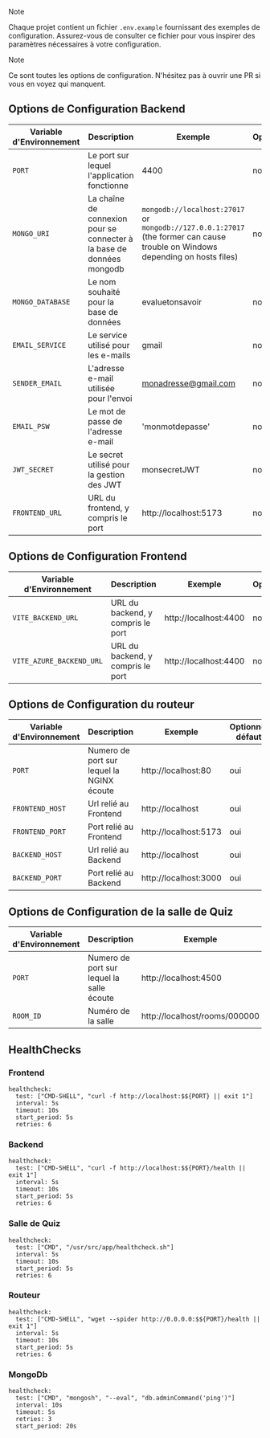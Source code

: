 > [!NOTE]
> Chaque projet contient un fichier `.env.example` fournissant des exemples de configuration. Assurez-vous de consulter ce fichier pour vous inspirer des paramètres nécessaires à votre configuration.

> [!NOTE]
> Ce sont toutes les options de configuration. N'hésitez pas à ouvrir une PR si vous en voyez qui manquent.

## Options de Configuration Backend

| Variable d'Environnement | Description | Exemple | Optionnel |
|---|---|---|---|
| `PORT` | Le port sur lequel l'application fonctionne | 4400 | non|
| `MONGO_URI` | La chaîne de connexion pour se connecter à la base de données mongodb | `mongodb://localhost:27017` or `mongodb://127.0.0.1:27017` (the former can cause trouble on Windows depending on hosts files) | non|
| `MONGO_DATABASE` | Le nom souhaité pour la base de données | evaluetonsavoir | non|
| `EMAIL_SERVICE` | Le service utilisé pour les e-mails | gmail | non|
| `SENDER_EMAIL` | L'adresse e-mail utilisée pour l'envoi | monadresse@gmail.com | non|
| `EMAIL_PSW` | Le mot de passe de l'adresse e-mail | 'monmotdepasse' | non|
| `JWT_SECRET` | Le secret utilisé pour la gestion des JWT | monsecretJWT | non|
| `FRONTEND_URL` | URL du frontend, y compris le port | http://localhost:5173 | non|

## Options de Configuration Frontend

| Variable d'Environnement | Description | Exemple | Optionnel |
|---|---|---|---|
| `VITE_BACKEND_URL` | URL du backend, y compris le port | http://localhost:4400 | non|
| `VITE_AZURE_BACKEND_URL` | URL du backend, y compris le port | http://localhost:4400 | non|

## Options de Configuration du routeur
| Variable d'Environnement | Description | Exemple | Optionnel défaut |
|---|---|---|---|
| `PORT` | Numero de port sur lequel la NGINX écoute | http://localhost:80 | oui|
| `FRONTEND_HOST` | Url relié au Frontend | http://localhost |oui
| `FRONTEND_PORT` | Port relié au Frontend | http://localhost:5173 | oui|
| `BACKEND_HOST` | Url relié au  Backend | http://localhost |oui
| `BACKEND_PORT` | Port relié au Backend | http://localhost:3000 | oui|

## Options de Configuration de la salle de Quiz
| Variable d'Environnement | Description | Exemple | Optionnel défaut |
|---|---|---|---|
| `PORT` | Numero de port sur lequel la salle écoute | http://localhost:4500 | oui|
| `ROOM_ID` | Numéro de la salle | http://localhost/rooms/000000 | oui|

## HealthChecks

### Frontend
    healthcheck:
      test: ["CMD-SHELL", "curl -f http://localhost:$${PORT} || exit 1"]
      interval: 5s
      timeout: 10s
      start_period: 5s
      retries: 6

### Backend
    healthcheck:
      test: ["CMD-SHELL", "curl -f http://localhost:$${PORT}/health || exit 1"]
      interval: 5s
      timeout: 10s
      start_period: 5s
      retries: 6

### Salle de Quiz
    healthcheck:
      test: ["CMD", "/usr/src/app/healthcheck.sh"]
      interval: 5s
      timeout: 10s
      start_period: 5s
      retries: 6

### Routeur
    healthcheck:
      test: ["CMD-SHELL", "wget --spider http://0.0.0.0:$${PORT}/health || exit 1"]
      interval: 5s
      timeout: 10s
      start_period: 5s
      retries: 6

### MongoDb 

    healthcheck:
      test: ["CMD", "mongosh", "--eval", "db.adminCommand('ping')"]
      interval: 10s
      timeout: 5s
      retries: 3
      start_period: 20s